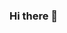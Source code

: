 ### Hi there 👋

<!--
**IrynaKryvokhyzha/IrynaKryvokhyzha** is a ✨ _special_ ✨ repository because its `README.md` (this file) appears on your GitHub profile.

Here are some ideas to get you started:

